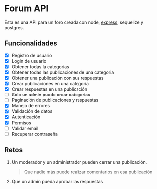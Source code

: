 # Forum API

Esta es una API para un foro creada con node, [express](https://expressjs.com/), sequelize y postgres.

## Funcionalidades

- [x] Registro de usuario
- [x] Login de usuario
- [x] Obtener todas la categorias
- [x] Obtener todas las publicaciones de una categoria
- [x] Obtener una publicación con sus respuestas
- [x] Crear publicaciones en una categoria
- [x] Crear respuestas en una publicación
- [ ] Solo un admin puede crear categorias
- [ ] Paginación de publicaciones y respuestas
- [x] Manejo de errores
- [x] Validación de datos
- [x] Autenticación
- [x] Permisos
- [ ] Validar email
- [ ] Recuperar contraseña

## Retos

1. Un moderador y un administrador pueden cerrar una publicación.
   > Que nadie más puede realizar comentarios en esa publicación
2. Que un admin pueda aprobar las respuestas
